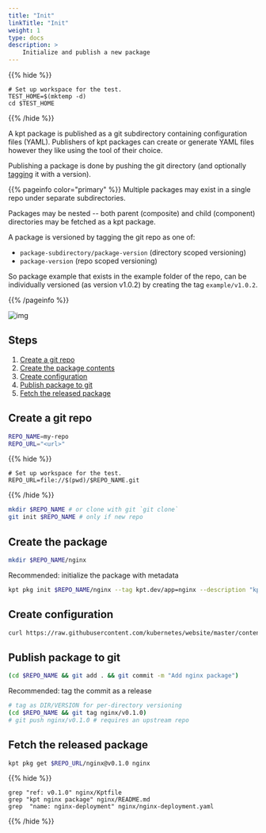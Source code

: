 ```yaml
---
title: "Init"
linkTitle: "Init"
weight: 1
type: docs
description: >
    Initialize and publish a new package
---
```


{{% hide %}}
<!-- @makeWorkplace @verifyGuides-->
```
# Set up workspace for the test.
TEST_HOME=$(mktemp -d)
cd $TEST_HOME
```
{{% /hide %}}

A kpt package is published as a git subdirectory containing configuration
files (YAML). Publishers of kpt packages can create or generate YAML files
however they like using the tool of their choice.

Publishing a package is done by pushing the git directory
(and optionally [tagging] it with a version).

{{% pageinfo color="primary" %}}
Multiple packages may exist in a single repo under separate subdirectories.

Packages may be nested -- both parent (composite) and child
(component) directories may be fetched as a kpt package.

A package is versioned by tagging the git repo as one of:

- `package-subdirectory/package-version` (directory scoped versioning)
- `package-version` (repo scoped versioning)

So package example that exists in the example folder of the repo, can
be individually versioned (as version v1.0.2) by creating the tag `example/v1.0.2`.

{{% /pageinfo %}}

![img](/../../../static/images/producer-guide.svg)

## Steps

1. [Create a git repo](#create-a-git-repo)
2. [Create the package contents](#create-the-package)
3. [Create configuration](#create-configuration)
4. [Publish package to git](#publish-package-to-git)
5. [Fetch the released package](#fetch-the-released-package)

## Create a git repo

<!-- @defineEnvVars @verifyGuides-->
```sh
REPO_NAME=my-repo
REPO_URL="<url>"
```

{{% hide %}}
<!-- @setRepoUrlForTest @verifyGuides-->
```
# Set up workspace for the test.
REPO_URL=file://$(pwd)/$REPO_NAME.git
```
{{% /hide %}}

<!-- @setupRepo @verifyGuides-->
```sh
mkdir $REPO_NAME # or clone with git `git clone`
git init $REPO_NAME # only if new repo
```

## Create the package

<!-- @createPackage @verifyGuides-->
```sh
mkdir $REPO_NAME/nginx
```

Recommended: initialize the package with metadata

<!-- @initPackage @verifyGuides-->
```sh
kpt pkg init $REPO_NAME/nginx --tag kpt.dev/app=nginx --description "kpt nginx package"
```

## Create configuration

<!-- @addConfig @verifyGuides-->
```sh
curl https://raw.githubusercontent.com/kubernetes/website/master/content/en/examples/controllers/nginx-deployment.yaml --output $REPO_NAME/nginx/nginx-deployment.yaml
```

## Publish package to git

<!-- @commitRepo @verifyGuides-->
```sh
(cd $REPO_NAME && git add . && git commit -m "Add nginx package")
```

Recommended: tag the commit as a release

<!-- @createTag @verifyGuides-->
```sh
# tag as DIR/VERSION for per-directory versioning
(cd $REPO_NAME && git tag nginx/v0.1.0)
# git push nginx/v0.1.0 # requires an upstream repo
```

## Fetch the released package

<!-- @fetchPackage @verifyGuides-->
```sh
kpt pkg get $REPO_URL/nginx@v0.1.0 nginx
```

{{% hide %}}
<!-- @setRepoUrlForTest @verifyGuides-->
```
grep "ref: v0.1.0" nginx/Kptfile
grep "kpt nginx package" nginx/README.md
grep  "name: nginx-deployment" nginx/nginx-deployment.yaml
```
{{% /hide %}}

[tagging]: https://git-scm.com/book/en/v2/Git-Basics-Tagging
